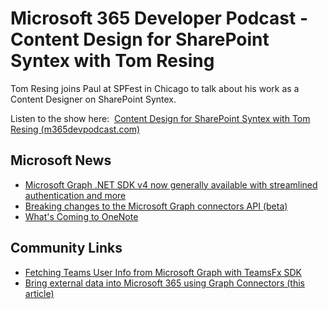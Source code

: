 # Microsoft 365 Developer Podcast - Content Design for SharePoint Syntex with Tom Resing

Tom Resing joins Paul at SPFest in Chicago to talk about his work as a
Content Designer on SharePoint Syntex.

Listen to the show here:  [Content Design for SharePoint Syntex with Tom
Resing
(m365devpodcast.com)](https://www.m365devpodcast.com/e/content-design-for-sharepoint-syntex-with-tom-resing/)
## Microsoft News 

-   [Microsoft Graph .NET SDK v4 now generally available with
    streamlined authentication and
    more](https://developer.microsoft.com/en-us/graph/blogs/microsoft-graph-net-sdk-v4-now-generally-available-with-streamlined-authentication-and-more/?WT.mc_id=M365-MVP-4025164)
-   [Breaking changes to the Microsoft Graph connectors API
    (beta)](https://developer.microsoft.com/en-us/graph/blogs/breaking-changes-to-the-microsoft-graph-connectors-api-beta/?utm_source=pocket_mylist?WT.mc_id=M365-MVP-4025164)
-   [What's Coming to
    OneNote](https://techcommunity.microsoft.com/t5/office-365-blog/what-s-coming-to-onenote/ba-p/2612960?WT.mc_id=M365-MVP-4025164)

## Community Links 

-   [Fetching Teams User Info from Microsoft Graph with TeamsFx
    SDK](https://dev.to/azure/fetching-teams-user-info-from-microsoft-graph-with-teamsfx-sdk-301c)
-   [Bring external data into Microsoft 365 using Graph Connectors (this
    article)](https://www.sharepointnutsandbolts.com/2021/08/Microsoft-365-external-data-graph-connectors.html)
